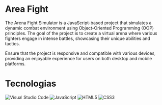 # Area Fight

The Arena Fight Simulator is a JavaScript-based project that simulates a dynamic combat environment using Object-Oriented Programming (OOP) principles.
The goal of the project is to create a virtual arena where various fighters engage in intense battles, showcasing their unique abilities and tactics.

Ensure that the project is responsive and compatible with various devices, providing an enjoyable experience for users on both desktop and mobile platforms.

# Tecnologias

![Visual Studio Code](https://img.shields.io/badge/Visual%20Studio%20Code-0078d7.svg?style=for-the-badge&logo=visual-studio-code&logoColor=white)
![JavaScript](https://img.shields.io/badge/javascript-%23323330.svg?style=for-the-badge&logo=javascript&logoColor=%23F7DF1E)
![HTML5](https://img.shields.io/badge/html5-%23E34F26.svg?style=for-the-badge&logo=html5&logoColor=white)
![CSS3](https://img.shields.io/badge/css3-%231572B6.svg?style=for-the-badge&logo=css3&logoColor=white)

